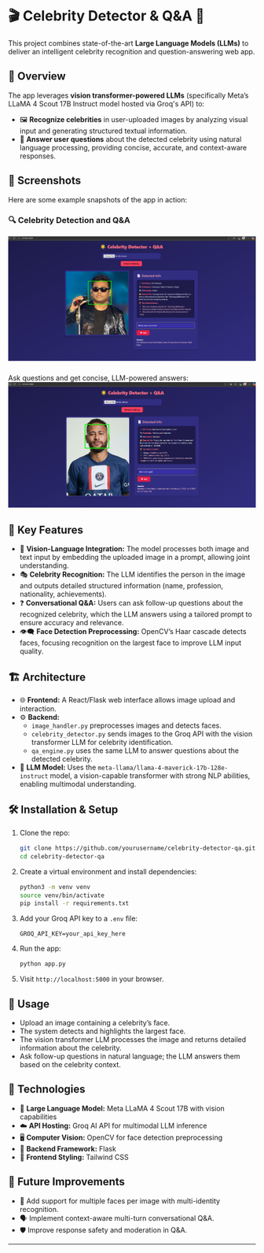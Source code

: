 
# 🎬 Celebrity Detector & Q&A 🤖

This project combines state-of-the-art **Large Language Models (LLMs)** to deliver an intelligent celebrity recognition and question-answering web app.

## 🌟 Overview

The app leverages **vision transformer-powered LLMs** (specifically Meta’s LLaMA 4 Scout 17B Instruct model hosted via Groq's API) to:

- 🖼️ **Recognize celebrities** in user-uploaded images by analyzing visual input and generating structured textual information.
- 💬 **Answer user questions** about the detected celebrity using natural language processing, providing concise, accurate, and context-aware responses.

## 📸 Screenshots

Here are some example snapshots of the app in action:

### 🔍 Celebrity Detection and Q&A

![Celebrity Detection Screenshot](images/ar.png)

### 
Ask questions and get concise, LLM-powered answers:
![Celebrity Q&A Screenshot](images/njr.png)



## 🚀 Key Features

- 🤝 **Vision-Language Integration:** The model processes both image and text input by embedding the uploaded image in a prompt, allowing joint understanding.
- 🎭 **Celebrity Recognition:** The LLM identifies the person in the image and outputs detailed structured information (name, profession, nationality, achievements).
- ❓ **Conversational Q&A:** Users can ask follow-up questions about the recognized celebrity, which the LLM answers using a tailored prompt to ensure accuracy and relevance.
- 👁️‍🗨️ **Face Detection Preprocessing:** OpenCV’s Haar cascade detects faces, focusing recognition on the largest face to improve LLM input quality.

## 🏗️ Architecture

- 🌐 **Frontend:** A React/Flask web interface allows image upload and interaction.
- ⚙️ **Backend:**
  - `image_handler.py` preprocesses images and detects faces.
  - `celebrity_detector.py` sends images to the Groq API with the vision transformer LLM for celebrity identification.
  - `qa_engine.py` uses the same LLM to answer questions about the detected celebrity.
- 🤖 **LLM Model:** Uses the `meta-llama/llama-4-maverick-17b-128e-instruct` model, a vision-capable transformer with strong NLP abilities, enabling multimodal understanding.

## 🛠️ Installation & Setup

1. Clone the repo:
   ```bash
   git clone https://github.com/yourusername/celebrity-detector-qa.git
   cd celebrity-detector-qa
   ```

2. Create a virtual environment and install dependencies:

   ```bash
   python3 -m venv venv
   source venv/bin/activate
   pip install -r requirements.txt
   ```
3. Add your Groq API key to a `.env` file:

   ```
   GROQ_API_KEY=your_api_key_here

   ```
4. Run the app:

   ```bash
   python app.py
   ```
5. Visit `http://localhost:5000` in your browser.

## 🎯 Usage

* Upload an image containing a celebrity’s face.
* The system detects and highlights the largest face.
* The vision transformer LLM processes the image and returns detailed information about the celebrity.
* Ask follow-up questions in natural language; the LLM answers them based on the celebrity context.

## 🔧 Technologies

* 🤖 **Large Language Model:** Meta LLaMA 4 Scout 17B with vision capabilities
* ☁️ **API Hosting:** Groq AI API for multimodal LLM inference
* 🖥️ **Computer Vision:** OpenCV for face detection preprocessing
* 🐍 **Backend Framework:** Flask
* 🎨 **Frontend Styling:** Tailwind CSS

## 🌱 Future Improvements


* 👥 Add support for multiple faces per image with multi-identity recognition.
* 🗣️ Implement context-aware multi-turn conversational Q\&A.
* 🛡️ Improve response safety and moderation in Q\&A.

---

